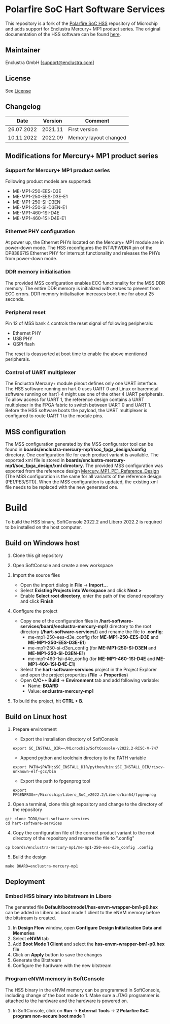 # Polarfire SoC Hart Software Services

This repository is a fork of the [Polarfire SoC HSS](https://github.com/polarfire-soc/hart-software-services) repository of Microchip and adds support for Enclustra Mercury+ MP1 product series.
The original documentation of the HSS software can be found [here](https://github.com/polarfire-soc/hart-software-services/blob/master/README.md).

## Maintainer 

Enclustra GmbH [[support@enclustra.com](mailto:support@enclustra.com)]

## License

See [License](LICENSE.md)

## Changelog

| Date       | Version | Comment               |
|------------|---------|-----------------------|
| 26.07.2022 | 2021.11 | First version         |
| 10.11.2022 | 2022.09 | Memory layout changed |

## Modifications for Mercury+ MP1 product series

### Support for Mercury+ MP1 product series

Following product models are supported:

- ME-MP1-250-EES-D3E
- ME-MP1-250-EES-D3E-E1
- ME-MP1-250-SI-D3EN
- ME-MP1-250-SI-D3EN-E1
- ME-MP1-460-1SI-D4E
- ME-MP1-460-1SI-D4E-E1

### Ethernet PHY configuration

At power up, the Ethernet PHYs located on the Mercury+ MP1 module are in power-down mode. The HSS reconfigures the INT#/PWDN# pin of the DP83867IS Ethernet PHY for interrupt functionality and releases the PHYs from power-down mode. 

### DDR memory initialisation

The provided MSS configuration enables ECC functionality for the MSS DDR memory. The entire DDR memory is initialized with zeroes to prevent from ECC errors. DDR memory initialisation increases boot time for about 25 seconds.

### Peripheral reset

Pin 12 of MSS bank 4 controls the reset signal of following peripherals:
- Ethernet PHY
- USB PHY
- QSPI flash

The reset is deasserted at boot time to enable the above mentioned peripherals.

### Control of UART multiplexer

The Enclustra Mercury+ module pinout defines only one UART interface. The HSS software running on hart 0 uses UART 0 and Linux or baremetal software running on hart1-4 might use one of the other 4 UART peripherals. To allow access for UART 1, the reference design contains a UART multiplexer in the FPGA fabric to switch between UART 0 and UART 1. Before the HSS software boots the payload, the UART multiplexer is configured to route UART 1 to the module pins.

## MSS configuration

The MSS configuration generated by the MSS configurator tool can be found in **boards/enclustra-mercury-mp1/soc_fpga_design/config** directory. One configuration file for each product variant is available. The exported xml file is stored in **boards/enclustra-mercury-mp1/soc_fpga_design/xml directory**. The provided MSS configuration was exported from the reference design [Mercury_MP1_PE1_Reference_Design](github.com/enclustra/Mercury_MP1_PE1_Reference_Design) (The MSS configuration is the same for all variants of the reference design (PE1/PE3/ST1)). When the MSS configuration is updated, the existing xml file needs to be replaced with the new generated one.

# Build

To build the HSS binary, SoftConsole 2022.2 and Libero 2022.2 is required to be installed on the host computer.

## Build on Windows host

1. Clone this git repository

2. Open SoftConsole and create a new workspace

3. Import the source files

    - Open the import dialog in **File** -> **Import...**
    - Select **Existing Projects into Workspace** and click **Next >**
    - Enable **Select root directory**, enter the path of the cloned repository and click **Finish**

5. Configure the project

    - Copy one of the configuration files in **<workspace>/hart-software-services/board/enclustra-mercury-mp1/** directory to the root directory (**<workspace>/hart-software-services/**) and rename the file to **.config**:
        - me-mp1-250-ees-d3e_config (for **ME-MP1-250-EES-D3E** and **ME-MP1-250-EES-D3E-E1**)
        - me-mp1-250-si-d3en_config (for **ME-MP1-250-SI-D3EN** and **ME-MP1-250-SI-D3EN-E1**)
        - me-mp1-460-1si-d4e_config (for **ME-MP1-460-1SI-D4E** and **ME-MP1-460-1SI-D4E-E1**)
    - Select the **hart-software-services** project in the Project Explorer and open the project properties (**File** -> **Properties**)
    - Open **C/C++ Build** -> **Environment** tab and add following variable:
        - Name: **BOARD**
        - Value: **enclustra-mercury-mp1**

6. To build the project, hit **CTRL + B**.

## Build on Linux host

1. Prepare environment

    - Export the installation directory of SoftConsole
    ```
    export SC_INSTALL_DIR=~/Microchip/SoftConsole-v2022.2-RISC-V-747
    ```
    - Append python and toolchain directory to the PATH variable
    ```
    export PATH=$PATH:$SC_INSTALL_DIR/python/bin:$SC_INSTALL_DIR/riscv-unknown-elf-gcc/bin
    ```
    - Export the path to fpgenprog tool
    ```
    export FPGENPROG=~/Microchip/Libero_SoC_v2022.2/Libero/bin64/fpgenprog
    ```

3. Open a terminal, clone this git repository and change to the directory of the repository

```
git clone TODO/hart-software-services
cd hart-software-services
```

4. Copy the configuration file of the correct product variant to the root directory of the repository and rename the file to ".config"

```
cp boards/enclustra-mercury-mp1/me-mp1-250-ees-d3e_config .config
```

5. Build the design

```
make BOARD=enclustra-mercury-mp1
```

## Deployment

### Embed HSS binary into bitstream in Libero

The generated file **Default/bootmode1/hss-envm-wrapper-bm1-p0.hex** can be added in Libero as boot mode 1 client to the eNVM memory before the bitstream is created.

1. In **Design Flow** window, open **Configure Design Initialization Data and Memories**
2. Select **eNVM** tab
3. Add **Boot Mode 1 Client** and select the **hss-envm-wrapper-bm1-p0.hex** file
4. Click on **Apply** button to save the changes
5. Generate the Bitstream
6. Configure the hardware with the new bitstream

### Program eNVM memory in SoftConsole

The HSS binary in the eNVM memory can be programmed in SoftConsole, including change of the boot mode to 1. Make sure a JTAG programmer is attached to the hardware and the hardware is powered on. 

1. In SoftConsole, click on **Run** -> **External Tools** -> **2 Polarfire SoC program non-secure boot mode 1**
